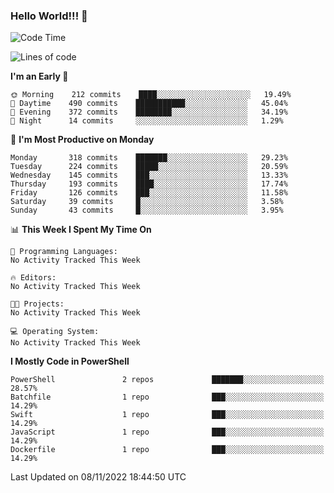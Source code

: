 ### Hello World!!! 👋

<!--
**kekotek/kekotek** is a ✨ _special_ ✨ repository because its `README.md` (this file) appears on your GitHub profile.

Here are some ideas to get you started:

- 🔭 I’m currently working on ...
- 🌱 I’m currently learning ...
- 👯 I’m looking to collaborate on ...
- 🤔 I’m looking for help with ...
- 💬 Ask me about ...
- 📫 How to reach me: ...
- 😄 Pronouns: ...
- ⚡ Fun fact: ...
-->

<!--START_SECTION:waka-->
![Code Time](http://img.shields.io/badge/Code%20Time-361%20hrs%2013%20mins-blue)

![Lines of code](https://img.shields.io/badge/From%20Hello%20World%20I%27ve%20Written-19%20Thousand%20lines%20of%20code-blue)

**I'm an Early 🐤** 

```text
🌞 Morning    212 commits    ████░░░░░░░░░░░░░░░░░░░░░   19.49% 
🌆 Daytime    490 commits    ███████████░░░░░░░░░░░░░░   45.04% 
🌃 Evening    372 commits    ████████░░░░░░░░░░░░░░░░░   34.19% 
🌙 Night      14 commits     ░░░░░░░░░░░░░░░░░░░░░░░░░   1.29%

```
📅 **I'm Most Productive on Monday** 

```text
Monday       318 commits    ███████░░░░░░░░░░░░░░░░░░   29.23% 
Tuesday      224 commits    █████░░░░░░░░░░░░░░░░░░░░   20.59% 
Wednesday    145 commits    ███░░░░░░░░░░░░░░░░░░░░░░   13.33% 
Thursday     193 commits    ████░░░░░░░░░░░░░░░░░░░░░   17.74% 
Friday       126 commits    ███░░░░░░░░░░░░░░░░░░░░░░   11.58% 
Saturday     39 commits     █░░░░░░░░░░░░░░░░░░░░░░░░   3.58% 
Sunday       43 commits     █░░░░░░░░░░░░░░░░░░░░░░░░   3.95%

```


📊 **This Week I Spent My Time On** 

```text
💬 Programming Languages: 
No Activity Tracked This Week

🔥 Editors: 
No Activity Tracked This Week

🐱‍💻 Projects: 
No Activity Tracked This Week

💻 Operating System: 
No Activity Tracked This Week

```

**I Mostly Code in PowerShell** 

```text
PowerShell               2 repos             ███████░░░░░░░░░░░░░░░░░░   28.57% 
Batchfile                1 repo              ███░░░░░░░░░░░░░░░░░░░░░░   14.29% 
Swift                    1 repo              ███░░░░░░░░░░░░░░░░░░░░░░   14.29% 
JavaScript               1 repo              ███░░░░░░░░░░░░░░░░░░░░░░   14.29% 
Dockerfile               1 repo              ███░░░░░░░░░░░░░░░░░░░░░░   14.29%

```



 Last Updated on 08/11/2022 18:44:50 UTC
<!--END_SECTION:waka-->
